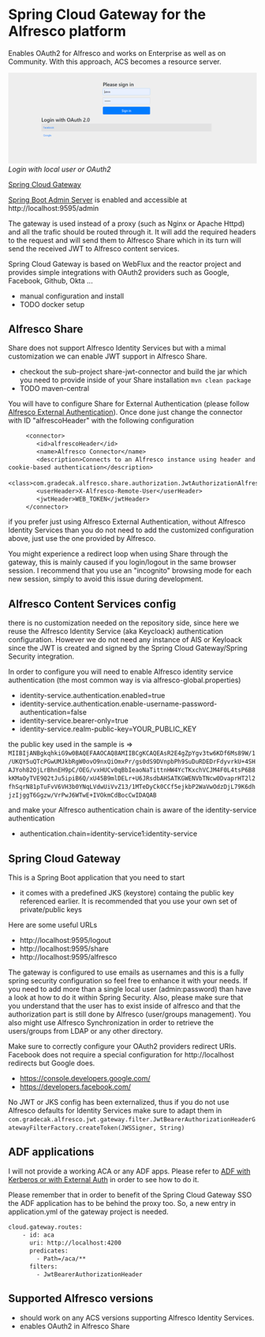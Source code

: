
Spring Cloud Gateway for the Alfresco platform
===
Enables OAuth2 for Alfresco and works on Enterprise as well as on Community. With this approach, ACS becomes a resource server.

![Login form](/images/screenshots/login.png)
*Login with local user or OAuth2*

[Spring Cloud Gateway](https://spring.io/projects/spring-cloud-gateway)

[Spring Boot Admin Server](https://github.com/codecentric/spring-boot-admin) is enabled and accessible at http://localhost:9595/admin

The gateway is used instead of a proxy (such as Nginx or Apache Httpd) and all the trafic should be routed through it. It will add the required headers to the request
and will send them to Alfresco Share which in its turn will send the received JWT to Alfresco content services.

Spring Cloud Gateway is based on WebFlux and the reactor project and provides simple integrations with OAuth2 providers such as Google, Facebook, Github, Okta ...

- manual configuration and install
- TODO docker setup

Alfresco Share
-
Share does not support Alfresco Identity Services but with a mimal customization we can enable JWT support in Alfresco Share.
* checkout the sub-project share-jwt-connector and build the jar which you need to provide inside of your Share installation
`mvn clean package`
* TODO maven-central

You will have to configure Share for External Authentication (please follow [Alfresco External Authentication](https://docs.alfresco.com/6.2/tasks/auth-alfrescoexternal-sso.html)). Once done just change the connector with ID "alfrescoHeader" with the following configuration

         <connector>
            <id>alfrescoHeader</id>
            <name>Alfresco Connector</name>
            <description>Connects to an Alfresco instance using header and cookie-based authentication</description>
            <class>com.gradecak.alfresco.share.authorization.JwtAuthorizationAlfrescoConnector</class>
            <userHeader>X-Alfresco-Remote-User</userHeader>
            <jwtHeader>WEB_TOKEN</jwtHeader>
         </connector>

if you prefer just using Alfresco External Authentication, without Alfresco Identity Services than you do not need to add the customized configuration above, just use the one provided by Alfresco.

You might experience a redirect loop when using Share through the gateway, this is mainly caused if you login/logout in the same browser session. I recommend that you use an "incognito" browsing mode for each new session, simply to avoid this issue during development.

Alfresco Content Services config
-
there is no customization needed on the repository side, since here we reuse the Alfresco Identity Service (aka Keycloack) authentication configuration. However we do not need any instance of AIS or Keyloack since the JWT is created and signed by the Spring Cloud Gateway/Spring Security integration.

In order to configure you will need to enable Alfresco identity service authentication (the most common way is via alfresco-global.properties)
* identity-service.authentication.enabled=true
* identity-service.authentication.enable-username-password-authentication=false
* identity-service.bearer-only=true
* identity-service.realm-public-key=YOUR_PUBLIC_KEY

the public key used in the sample is => `MIIBIjANBgkqhkiG9w0BAQEFAAOCAQ8AMIIBCgKCAQEAsR2E4gZpYgv3tw6KDf6Ms89W/1/UKQY5uQTcPGwUMJkbRgW0ovO9nxQiOmxPr/gs0dS9DVnpbPh9SuDuRDEDrFdyvrkU+4SHAJYoh82OjLrBhnEH9pC/OEG/vxHUCv0qBbIeaoNaTittnHW4YcTKxchVCJM4F0L4tsP6B8kKMaOyTVE9Q2tJu5ipiB6Q/xU45B9mlDELr+U6JRsdbAHSATKGWENVbTNcw0DvaprHT2l2fhSqrN81pTuFvV6VH3b0YNqLVdwUiVvZ13/1MTeDyCk0CCf5ejkbP2WaVwOdzDjL79K6dhjzIjggT6Ggzw/VrPwJ6WTwE+IVOkmCdBocCwIDAQAB`

and make your Alfresco authentication chain is aware of the identity-service authentication
* authentication.chain=identity-service1:identity-service

Spring Cloud Gateway
-
This is a Spring Boot application that you need to start

* it comes with a predefined JKS (keystore) containg the public key referenced earlier. It is recommended that you use your own set of private/public keys

Here are some useful URLs
* http://localhost:9595/logout
* http://localhost:9595/share
* http://localhost:9595/alfresco

The gateway is configured to use emails as usernames and this is a fully spring security configuration so feel free to enhance it with your needs. If you need to add more than a single local user (admin:password) than have a look at how to do it within Spring Security. Also, please make sure that you understand that the user has to exist inside of alfresco and that the authorization part is still done by Alfresco (user/groups management). You also might use Alfresco Synchronization in order to retrieve the users/groups from LDAP or any other directory.

Make sure to correctly configure your OAuth2 providers redirect URIs. Facebook does not require a special configuration for http://localhost redirects but Google does.
* https://console.developers.google.com/
* https://developers.facebook.com/

No JWT or JKS config has been externalized, thus if you do not use Alfresco defaults for Identity Services make sure to adapt them in `com.gradecak.alfresco.jwt.gateway.filter.JwtBearerAuthorizationHeaderGatewayFilterFactory.createToken(JWSSigner, String)`

ADF applications
-
I will not provide a working ACA or any ADF apps. Please refer to [ADF with Kerberos or with External Auth](https://www.alfresco.com/abn/adf/docs/user-guide/kerberos/) in order to see how to do it.

Please remember that in order to benefit of the Spring Cloud Gateway SSO the ADF application has to be behind the proxy too. So, a new entry in application.yml of the gateway project is needed.

    cloud.gateway.routes:
        - id: aca
          uri: http://localhost:4200
          predicates:
            - Path=/aca/**
          filters:            
            - JwtBearerAuthorizationHeader

Supported Alfresco versions
----
- should work on any ACS versions supporting Alfresco Identity Services.
- enables OAuth2 in Alfresco Share
